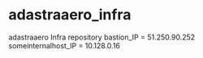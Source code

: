 # adastraaero_infra
adastraaero Infra repository
bastion_IP = 51.250.90.252
someinternalhost_IP = 10.128.0.16
